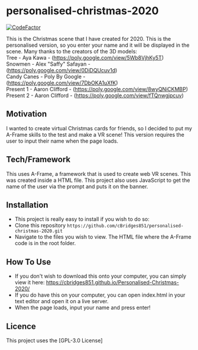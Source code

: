 # personalised-christmas-2020

[![CodeFactor](https://www.codefactor.io/repository/github/cbridges851/personalised-christmas-2020/badge)](https://www.codefactor.io/repository/github/cbridges851/personalised-christmas-2020)

This is the Christmas scene that I have created for 2020. This is the personalised version, so you enter your name and it will be displayed in the scene.
Many thanks to the creators of the 3D models:  
Tree - Aya Kawa - (https://poly.google.com/view/5Wb8VjhKy5T)  
Snowmen - Alex "Saffy" Safayan - (https://poly.google.com/view/0DiDQUcuv1d)  
Candy Canes - Poly By Google - (https://poly.google.com/view/7DbOKA1uXfK)  
Present 1 - Aaron Clifford - (https://poly.google.com/view/8wyQNiCKMBP)  
Present 2 - Aaron Clifford - (https://poly.google.com/view/fTQnwgjpcuv)  

## Motivation
I wanted to create virtual Christmas cards for friends, so I decided to put my A-Frame skills to the test and make a VR scene! This version requires the user to input their name when the page loads.

## Tech/Framework
This uses A-Frame, a framework that is used to create web VR scenes. This was created inside a HTML file. This project also uses JavaScript to get the name of the user via the prompt and puts it on the banner.

## Installation
- This project is really easy to install if you wish to do so:
- Clone this repository `https://github.com/cBridges851/personalised-christmas-2020.git`
- Navigate to the files you wish to view. The HTML file where the A-Frame code is in the root folder.

## How To Use
- If you don't wish to download this onto your computer, you can simply view it here: https://cbridges851.github.io/Personalised-Christmas-2020/
- If you do have this on your computer, you can open index.html in your text editor and open it on a live server.
- When the page loads, input your name and press enter!

## Licence
This project uses the [GPL-3.0 License]
